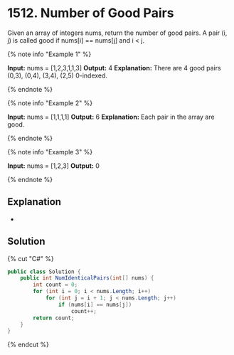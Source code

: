 # 1512. Number of Good Pairs

Given an array of integers nums, return the number of good pairs. A pair (i, j) is called good if nums[i] == nums[j] and i < j.

{% note info "Example 1" %}

**Input:** nums = [1,2,3,1,1,3]
**Output:** 4
**Explanation:** There are 4 good pairs (0,3), (0,4), (3,4), (2,5) 0-indexed.

{% endnote %}

{% note info "Example 2" %}

**Input:** nums = [1,1,1,1]
**Output:** 6
**Explanation:** Each pair in the array are good.

{% endnote %}

{% note info "Example 3" %}

**Input:** nums = [1,2,3]
**Output:** 0

{% endnote %}

## Explanation
-

## Solution
{% cut "C#" %}
```cs
public class Solution {
    public int NumIdenticalPairs(int[] nums) {
        int count = 0;
        for (int i = 0; i < nums.Length; i++)
            for (int j = i + 1; j < nums.Length; j++)
                if (nums[i] == nums[j])
                    count++;
        return count;
    }
}
```
{% endcut %}
